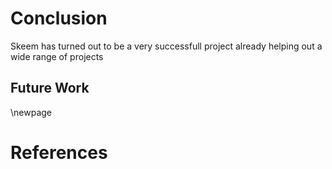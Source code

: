 # Conclusion

Skeem has turned out to be a very successfull project
already helping out a wide range of projects

## Future Work

\newpage

# References
